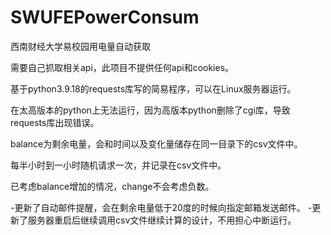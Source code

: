 # SWUFEPowerConsum
西南财经大学易校园用电量自动获取

需要自己抓取相关api，此项目不提供任何api和cookies。

基于python3.9.18的requests库写的简易程序，可以在Linux服务器运行。

在太高版本的python上无法运行，因为高版本python删除了cgi库，导致requests库出现错误。

balance为剩余电量，会和时间以及变化量储存在同一目录下的csv文件中。

每半小时到一小时随机请求一次，并记录在csv文件中。

已考虑balance增加的情况，change不会考虑负数。

-更新了自动邮件提醒，会在剩余电量低于20度的时候向指定邮箱发送邮件。
-更新了服务器重启后继续调用csv文件继续计算的设计，不用担心中断运行。
